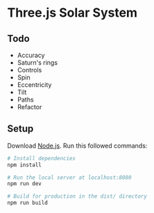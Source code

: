 # Three.js Solar System

## Todo

- Accuracy
- Saturn's rings
- Controls
- Spin
- Eccentricity
- Tilt
- Paths
- Refactor

## Setup

Download [Node.js](https://nodejs.org/en/download/).
Run this followed commands:

```bash
# Install dependencies
npm install

# Run the local server at localhost:8080
npm run dev

# Build for production in the dist/ directory
npm run build
```

